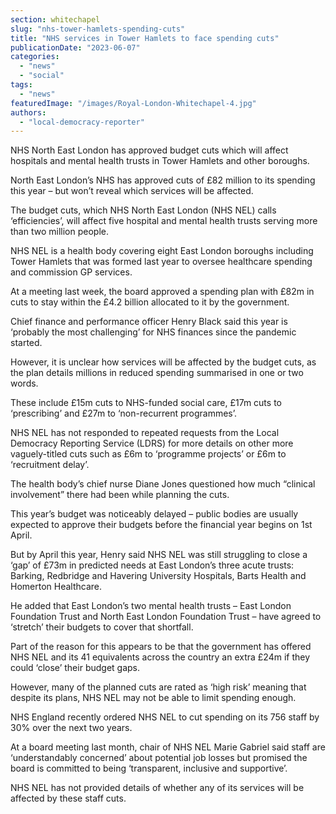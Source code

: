 ```yaml
---
section: whitechapel
slug: "nhs-tower-hamlets-spending-cuts"
title: "NHS services in Tower Hamlets to face spending cuts"
publicationDate: "2023-06-07"
categories: 
  - "news"
  - "social"
tags: 
  - "news"
featuredImage: "/images/Royal-London-Whitechapel-4.jpg"
authors: 
  - "local-democracy-reporter"
---
```


NHS North East London has approved budget cuts which will affect hospitals and mental health trusts in Tower Hamlets and other boroughs.

North East London’s NHS has approved cuts of £82 million to its spending this year – but won’t reveal which services will be affected.

The budget cuts, which NHS North East London (NHS NEL) calls ‘efficiencies’, will affect five hospital and mental health trusts serving more than two million people.

NHS NEL is a health body covering eight East London boroughs including Tower Hamlets that was formed last year to oversee healthcare spending and commission GP services. 

At a meeting last week, the board approved a spending plan with £82m in cuts to stay within the £4.2 billion allocated to it by the government.

Chief finance and performance officer Henry Black said this year is ‘probably the most challenging’ for NHS finances since the pandemic started.

However, it is unclear how services will be affected by the budget cuts, as the plan details millions in reduced spending summarised in one or two words.

These include £15m cuts to NHS-funded social care, £17m cuts to ‘prescribing’ and £27m to ‘non-recurrent programmes’.

NHS NEL has not responded to repeated requests from the Local Democracy Reporting Service (LDRS) for more details on other more vaguely-titled cuts such as £6m to ‘programme projects’ or £6m to ‘recruitment delay’.

The health body’s chief nurse Diane Jones questioned how much “clinical involvement” there had been while planning the cuts.

This year’s budget was noticeably delayed – public bodies are usually expected to approve their budgets before the financial year begins on 1st April.

But by April this year, Henry said NHS NEL was still struggling to close a ‘gap’ of £73m in predicted needs at East London’s three acute trusts: Barking, Redbridge and Havering University Hospitals, Barts Health and Homerton Healthcare.

He added that East London’s two mental health trusts – East London Foundation Trust and North East London Foundation Trust – have agreed to ‘stretch’ their budgets to cover that shortfall.

Part of the reason for this appears to be that the government has offered NHS NEL and its 41 equivalents across the country an extra £24m if they could ‘close’ their budget gaps.

However, many of the planned cuts are rated as ‘high risk’ meaning that despite its plans, NHS NEL may not be able to limit spending enough.

NHS England recently ordered NHS NEL to cut spending on its 756 staff by 30% over the next two years.

At a board meeting last month, chair of NHS NEL Marie Gabriel said staff are ‘understandably concerned’ about potential job losses but promised the board is committed to being ‘transparent, inclusive and supportive’.

NHS NEL has not provided details of whether any of its services will be affected by these staff cuts.
